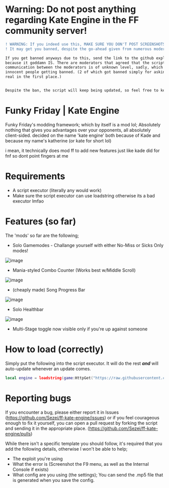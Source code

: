 # Warning: Do not post anything regarding Kate Engine in the FF community server!
```diff
! WARNING: If you indeed use this, MAKE SURE YOU DON'T POST SCREENSHOTS OF IT IN THE COMMUNITY SERVER ! 
! It may get you banned, despite the go-ahead given from numerous moderators. !

If you get banned anyways due to this, send the link to the github explaining the script is HARMLESS,
because it goddamn IS. There are moderators that agreed that the script is FINE TO SHOW, but the
communication between the moderators is of unknown level, sadly, which resulted in myself and 3 more
innocent people getting banned. (2 of which got banned simply for asking if the screenshots were
real in the first place.)


Despite the ban, the script will keep being updated, so feel free to keep using it.
```

# Funky Friday | Kate Engine
Funky Friday's modding framework; which by itself is a mod lol; Absolutely nothing that gives you advantages over your opponents, all absolutely client-sided.
decided on the name 'kate engine' both because of Kade and because my name's katherine (or kate for short lol)

i mean, it technically does mod ff to add new features just like kade did for fnf so dont point fingers at me

# Requirements
- A script executor (literally any would work)
- Make sure the script executor can use loadstring otherwise its a bad executor lmfao

# Features (so far)
The 'mods' so far are the following;
- Solo Gamemodes - Challange yourself with either No-Miss or Sicks Only modes!

![image](https://user-images.githubusercontent.com/49373598/168472431-169c610e-dc78-4da9-8b87-2a508ac64156.png)
- Mania-styled Combo Counter (Works best w/Middle Scroll)

![image](https://user-images.githubusercontent.com/49373598/168380945-e086d9be-7d29-45dd-84f8-66db7b254d29.png)
- (cheaply made) Song Progress Bar

![image](https://user-images.githubusercontent.com/49373598/168381001-f61f281e-ca80-4aa8-9c62-0ff8b456bce8.png)
- Solo Healthbar

![image](https://user-images.githubusercontent.com/49373598/169907335-2f8e8313-231c-4419-8a52-ad20eceb9e5b.png)

- Multi-Stage toggle now visible only if you're up against someone

# How to load (correctly)
Simply put the following into the script executor. It will do the rest ***and*** will auto-update whenever an update comes.
```lua
local engine = loadstring(game:HttpGet("https://raw.githubusercontent.com/Sezei/ff-kate-engine/main/loader.lua",true))()
```

# Reporting bugs
If you encounter a bug, please either report it in Issues (https://github.com/Sezei/ff-kate-engine/issues) or if you feel courageous enough to fix it yourself, you can open a pull request by forking the script and sending it in the appropriate place. (https://github.com/Sezei/ff-kate-engine/pulls)

While there isn't a specific template you should follow, it's required that you add the following details, otherwise I won't be able to help;
- The exploit you're using
- What the error is (Screenshot the F9 menu, as well as the Internal Console if exists)
- What config are you using (the settings); You can send the .mp5 file that is generated when you save the config.
